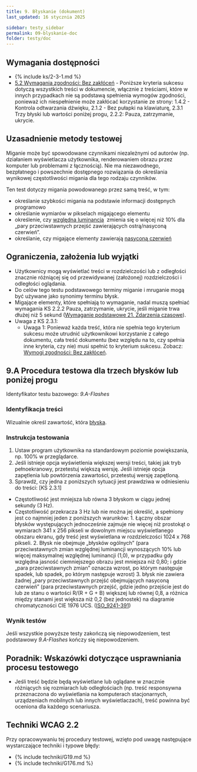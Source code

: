 ```yaml
---
title: 9. Błyskanie (dokument)
last_updated: 16 stycznia 2025

sidebar: testy_sidebar
permalink: 09-blyskanie-doc
folder: testy/doc
---
```


## Wymagania dostępności
- {% include ks/2-3-1.md %}
-   [5.2 Wymagania zgodności: Bez zakłóceń](https://www.w3.org/Translations/WCAG21-pl/#cc5) - Poniższe kryteria sukcesu dotyczą wszystkich treści w dokumencie, włącznie z treściami, które w innych przypadkach nie są podstawą spełnienia wymogów zgodności, ponieważ ich niespełnienie może zakłócać korzystanie ze strony: 1.4.2 - Kontrola odtwarzania dźwięku, 2.1.2 - Bez pułapki na klawiaturę, 2.3.1 Trzy błyski lub wartości poniżej progu, 2.2.2: Pauza, zatrzymanie, ukrycie.

## Uzasadnienie metody testowej
Miganie może być spowodowane czynnikami niezależnymi od autorów (np. działaniem wyświetlacza użytkownika, renderowaniem obrazu przez komputer lub problemami z łącznością). Nie ma niezawodnego, bezpłatnego i powszechnie dostępnego rozwiązania do określania wynikowej częstotliwości migania dla tego rodzaju czynników.

Ten test dotyczy migania powodowanego przez samą treść, w tym:
- określanie szybkości migania na podstawie informacji dostępnych programowo
- określanie wymiarów w pikselach migającego elementu
- określenie, czy [względna luminancja](https://www.w3.org/TR/2008/REC-WCAG20-20081211/#relativeluminancedef)  zmienia się o więcej niż 10% dla „pary przeciwstawnych przejść zawierających ostrą/nasyconą czerwień”.
- określanie, czy migające elementy zawierają [nasyconą czerwień](http://www.w3.org/TR/2008/REC-WCAG20-20081211/#general-thresholddef)

## Ograniczenia, założenia lub wyjątki
- Użytkownicy mogą wyświetlać treści w rozdzielczości lub z odległości znacznie różniącej się od przewidywanej (założonej) rozdzielczości i odległości oglądania.
- Do celów tego testu podstawowego terminy miganie i mruganie mogą być używane jako synonimy terminu błysk.
- Migające elementy, które spełniają to wymaganie, nadal muszą spełniać wymagania KS 2.2.2 Pauza, zatrzymanie, ukrycie, jeśli miganie trwa dłużej niż 5 sekund ([Wymaganie podstawowe 21. Zdarzenia czasowe](21-zdarzenia-czasowe-doc.md)).
- Uwaga z KS 2.3.1:
    - Uwaga 1: Ponieważ każda treść, która nie spełnia tego kryterium sukcesu może utrudnić użytkownikowi korzystanie z całego dokumentu, cała treść dokumentu (bez względu na to, czy spełnia inne kryteria, czy nie) musi spełnić to kryterium sukcesu. Zobacz: [Wymogi zgodności: Bez zakłóceń](https://wcag.irdpl.pl/guidelines/22/#cc5).

## 9.A Procedura testowa dla trzech błysków lub poniżej progu
Identyfikator testu bazowego: _9.A-Flashes_

### Identyfikacja treści

Wizualnie określ zawartość, która [błyska](https://wcag.irdpl.pl/understanding/trzy-blyski-lub-wartosci-ponizej-progu.html#dfn-blysk).

### Instrukcja testowania
1. Ustaw program użytkownika na standardowym poziomie powiększania, np. 100% w przeglądarce.
2.	Jeśli istnieje opcja wyświetlenia większej wersji treści, takiej jak tryb pełnoekranowy, przetestuj większą wersję. Jeśli istnieje opcja zapętlenia lub powtórzenia zawartości, przetestuj wersję zapętloną.
3.	Sprawdź, czy jedna z poniższych sytuacji jest prawdziwa w odniesieniu do treści: [KS 2.3.1]
   - Częstotliwość jest mniejsza lub równa 3 błyskom w ciągu jednej sekundy (3 Hz).
   - Częstotliwość przekracza 3 Hz lub nie można jej określić, a spełniony jest co najmniej jeden z poniższych warunków:
    1.  Łączny obszar błysków występujących jednocześnie zajmuje nie więcej niż prostokąt o wymiarach 341 x 256 pikseli w dowolnym miejscu wyświetlanego obszaru ekranu, gdy treść jest wyświetlana w rozdzielczości 1024 x 768 pikseli.
    2.  Błysk nie obejmuje „błysków ogólnych” (para przeciwstawnych zmian względnej luminancji wynoszących 10% lub więcej maksymalnej względnej luminancji (1,0), w przypadku gdy względna jasność ciemniejszego obrazu jest mniejsza niż 0,80; i gdzie „para przeciwstawnych zmian” oznacza wzrost, po którym następuje spadek, lub spadek, po którym następuje wzrost)
    3.  błysk nie zawiera żadnej „pary przeciwstawnych przejść obejmujących nasyconą czerwień” (para przeciwstawnych przejść, gdzie jedno przejście jest do lub ze stanu o wartości R/(R + G + B) większej lub równej 0,8, a różnica między stanami jest większa niż 0,2 (bez jednostek) na diagramie chromatyczności CIE 1976 UCS. ([ISO_9241-391](https://www.iso.org/standard/56350.html))

### Wynik testów
<p id="d9aTR">Jeśli wszystkie powyższe testy zakończą się niepowodzeniem, test podstawowy <em>9.A-Flashes</em> kończy się niepowodzeniem.</p>

##  Poradnik: Wskazówki dotyczące usprawniania procesu testowego
- Jeśli treść będzie będą wyświetlane lub oglądane w znacznie różniących się rozmiarach lub odległościach (np. treść responsywna przeznaczona do wyświetlania na komputerach stacjonarnych, urządzeniach mobilnych lub innych wyświetlaczach), treść powinna być oceniona dla każdego scenariusza.

## Techniki WCAG 2.2
Przy opracowywaniu tej procedury testowej, wzięto pod uwagę następujące wystarczające techniki i typowe błędy:

- {% include techniki/G19.md %}
- {% include techniki/G176.md %}

